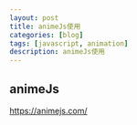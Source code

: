 ```yaml
---
layout: post
title: animeJs使用
categories: [blog]
tags: [javascript, animation]
description: animeJs使用
---
```


## animeJs

https://animejs.com/